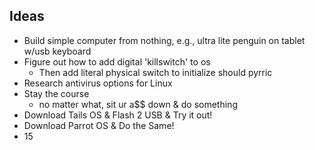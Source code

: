 ## Ideas
  - Build simple computer from nothing, e.g., ultra lite penguin on tablet w/usb keyboard
  - Figure out how to add digital 'killswitch' to os
    * Then add literal physical switch to initialize should pyrric
  - Research antivirus options for Linux
  - Stay the course
    * no matter what, sit ur a$$ down & do something
  - Download Tails OS & Flash 2 USB & Try it out!
  - Download Parrot OS & Do the Same!
  - 15

